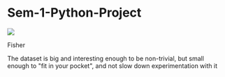 # Sem-1-Python-Project

![](https://upload.wikimedia.org/wikipedia/commons/5/56/Kosaciec_szczecinkowaty_Iris_setosa.jpg=240x480)

Fisher

The dataset is big and interesting enough to be non-trivial, but small enough to "fit in your pocket", and not slow down experimentation with it




